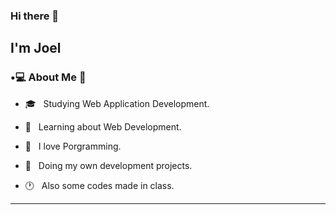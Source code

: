 ### Hi there 👋<h2> I'm Joel</h2>


<h3> •💻 About Me 👾 </h3>



- 🎓 &nbsp; Studying Web Application Development.

- 🌱 &nbsp; Learning about Web Development.

- 💜 &nbsp; I love Porgramming.

- 🔧 &nbsp; Doing my own development projects.

- 🕐 &nbsp; Also some codes made in class.

<hr>


